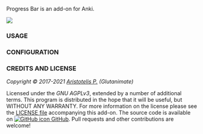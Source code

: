 <!-- BANNER -->

Progress Bar is an add-on for Anki.

![](https://raw.githubusercontent.com/glutanimate/progress-bar/master/screenshots/screenshot.png)

### USAGE

### CONFIGURATION

<!-- CHANGELOG -->

<!-- SUPPORT -->

### CREDITS AND LICENSE

*Copyright © 2017-2021 [Aristotelis P.](https://glutanimate.com/)  (Glutanimate)*

Licensed under the _GNU AGPLv3_, extended by a number of additional terms. This program is distributed in the hope that it will be useful, but WITHOUT ANY WARRANTY. For more information on the license please see the [LICENSE file](https://github.com/glutanimate/progress-bar/blob/master/LICENSE) accompanying this add-on. The source code is available on [![GitHub icon](https://glutanimate.com/logos/github.svg) GitHub](https://github.com/glutanimate/progress-bar). Pull requests and other contributions are welcome!

<!-- RESOURCES -->

<!-- FUNDING -->

